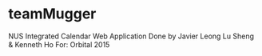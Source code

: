 # teamMugger
NUS Integrated Calendar Web Application
Done by Javier Leong Lu Sheng & Kenneth Ho
For: Orbital 2015
